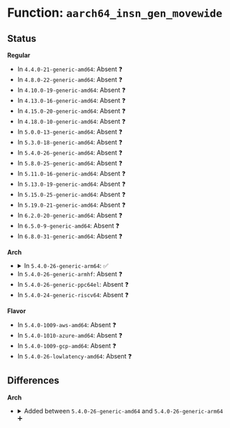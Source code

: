 # Function: <code>aarch64_insn_gen_movewide</code>

## Status
<b>Regular</b>
<ul>
<li>
In <code>4.4.0-21-generic-amd64</code>: Absent ❓
</li>
<li>
In <code>4.8.0-22-generic-amd64</code>: Absent ❓
</li>
<li>
In <code>4.10.0-19-generic-amd64</code>: Absent ❓
</li>
<li>
In <code>4.13.0-16-generic-amd64</code>: Absent ❓
</li>
<li>
In <code>4.15.0-20-generic-amd64</code>: Absent ❓
</li>
<li>
In <code>4.18.0-10-generic-amd64</code>: Absent ❓
</li>
<li>
In <code>5.0.0-13-generic-amd64</code>: Absent ❓
</li>
<li>
In <code>5.3.0-18-generic-amd64</code>: Absent ❓
</li>
<li>
In <code>5.4.0-26-generic-amd64</code>: Absent ❓
</li>
<li>
In <code>5.8.0-25-generic-amd64</code>: Absent ❓
</li>
<li>
In <code>5.11.0-16-generic-amd64</code>: Absent ❓
</li>
<li>
In <code>5.13.0-19-generic-amd64</code>: Absent ❓
</li>
<li>
In <code>5.15.0-25-generic-amd64</code>: Absent ❓
</li>
<li>
In <code>5.19.0-21-generic-amd64</code>: Absent ❓
</li>
<li>
In <code>6.2.0-20-generic-amd64</code>: Absent ❓
</li>
<li>
In <code>6.5.0-9-generic-amd64</code>: Absent ❓
</li>
<li>
In <code>6.8.0-31-generic-amd64</code>: Absent ❓
</li>
</ul>
<b>Arch</b>
<ul>
<li>
<details>
<summary>In <code>5.4.0-26-generic-arm64</code>: ✅</summary>

```c
u32 aarch64_insn_gen_movewide(enum aarch64_insn_register dst, int imm, int shift, enum aarch64_insn_variant variant, enum aarch64_insn_movewide_type type)
```

```json
{
  "name": "aarch64_insn_gen_movewide",
  "collision_type": "Unique Global",
  "inline_type": "No",
  "funcs": [
    {
      "addr": 18446603336490249888,
      "name": "aarch64_insn_gen_movewide",
      "external": true,
      "loc": "arch/arm64/kernel/insn.c:952",
      "file": "arch/arm64/kernel/insn.c",
      "inline": "seen, unknown",
      "caller_inline": [],
      "caller_func": [
        "arch/arm64/net/bpf_jit_comp.c:build_insn",
        "arch/arm64/net/bpf_jit_comp.c:build_insn",
        "arch/arm64/net/bpf_jit_comp.c:build_insn",
        "arch/arm64/net/bpf_jit_comp.c:build_insn",
        "arch/arm64/net/bpf_jit_comp.c:build_insn",
        "arch/arm64/net/bpf_jit_comp.c:build_insn",
        "arch/arm64/net/bpf_jit_comp.c:build_insn",
        "arch/arm64/net/bpf_jit_comp.c:build_insn",
        "arch/arm64/net/bpf_jit_comp.c:build_insn",
        "arch/arm64/net/bpf_jit_comp.c:build_insn",
        "arch/arm64/net/bpf_jit_comp.c:build_insn",
        "arch/arm64/net/bpf_jit_comp.c:build_insn",
        "arch/arm64/net/bpf_jit_comp.c:build_insn",
        "arch/arm64/net/bpf_jit_comp.c:build_insn",
        "arch/arm64/net/bpf_jit_comp.c:build_insn",
        "arch/arm64/net/bpf_jit_comp.c:build_insn",
        "arch/arm64/net/bpf_jit_comp.c:build_insn",
        "arch/arm64/net/bpf_jit_comp.c:build_insn",
        "arch/arm64/net/bpf_jit_comp.c:build_insn",
        "arch/arm64/net/bpf_jit_comp.c:build_insn",
        "arch/arm64/net/bpf_jit_comp.c:build_insn",
        "arch/arm64/net/bpf_jit_comp.c:build_insn",
        "arch/arm64/net/bpf_jit_comp.c:build_insn",
        "arch/arm64/net/bpf_jit_comp.c:build_insn",
        "arch/arm64/net/bpf_jit_comp.c:build_insn",
        "arch/arm64/net/bpf_jit_comp.c:build_insn",
        "arch/arm64/net/bpf_jit_comp.c:build_insn",
        "arch/arm64/net/bpf_jit_comp.c:build_insn",
        "arch/arm64/net/bpf_jit_comp.c:build_insn",
        "arch/arm64/net/bpf_jit_comp.c:build_insn",
        "arch/arm64/net/bpf_jit_comp.c:build_insn",
        "arch/arm64/net/bpf_jit_comp.c:build_insn",
        "arch/arm64/net/bpf_jit_comp.c:build_insn",
        "arch/arm64/net/bpf_jit_comp.c:build_insn",
        "arch/arm64/net/bpf_jit_comp.c:build_insn",
        "arch/arm64/net/bpf_jit_comp.c:build_insn",
        "arch/arm64/net/bpf_jit_comp.c:build_insn",
        "arch/arm64/net/bpf_jit_comp.c:build_insn",
        "arch/arm64/net/bpf_jit_comp.c:build_insn",
        "arch/arm64/net/bpf_jit_comp.c:build_insn",
        "arch/arm64/net/bpf_jit_comp.c:build_insn",
        "arch/arm64/net/bpf_jit_comp.c:build_insn",
        "arch/arm64/net/bpf_jit_comp.c:build_insn",
        "arch/arm64/net/bpf_jit_comp.c:build_insn",
        "arch/arm64/net/bpf_jit_comp.c:build_insn",
        "arch/arm64/net/bpf_jit_comp.c:build_insn",
        "arch/arm64/net/bpf_jit_comp.c:build_insn",
        "arch/arm64/net/bpf_jit_comp.c:build_insn",
        "arch/arm64/net/bpf_jit_comp.c:build_insn",
        "arch/arm64/net/bpf_jit_comp.c:build_insn",
        "arch/arm64/net/bpf_jit_comp.c:build_insn",
        "arch/arm64/net/bpf_jit_comp.c:build_insn",
        "arch/arm64/net/bpf_jit_comp.c:build_insn",
        "arch/arm64/net/bpf_jit_comp.c:build_insn",
        "arch/arm64/net/bpf_jit_comp.c:build_insn",
        "arch/arm64/net/bpf_jit_comp.c:build_insn",
        "arch/arm64/net/bpf_jit_comp.c:build_insn",
        "arch/arm64/net/bpf_jit_comp.c:build_insn",
        "arch/arm64/net/bpf_jit_comp.c:build_insn",
        "arch/arm64/net/bpf_jit_comp.c:build_insn",
        "arch/arm64/net/bpf_jit_comp.c:build_insn",
        "arch/arm64/net/bpf_jit_comp.c:emit_bpf_tail_call",
        "arch/arm64/net/bpf_jit_comp.c:emit_bpf_tail_call",
        "arch/arm64/net/bpf_jit_comp.c:emit_bpf_tail_call",
        "arch/arm64/net/bpf_jit_comp.c:emit_bpf_tail_call",
        "arch/arm64/net/bpf_jit_comp.c:build_prologue",
        "arch/arm64/kvm/va_layout.c:kvm_patch_vector_branch",
        "arch/arm64/kvm/va_layout.c:kvm_patch_vector_branch",
        "arch/arm64/kvm/va_layout.c:kvm_patch_vector_branch"
      ]
    }
  ],
  "symbols": [
    {
      "addr": 18446603336490249888,
      "name": "aarch64_insn_gen_movewide",
      "section": ".text",
      "bind": "STB_GLOBAL",
      "size": 280
    }
  ]
}
```
</details>
</li>
<li>
In <code>5.4.0-26-generic-armhf</code>: Absent ❓
</li>
<li>
In <code>5.4.0-26-generic-ppc64el</code>: Absent ❓
</li>
<li>
In <code>5.4.0-24-generic-riscv64</code>: Absent ❓
</li>
</ul>
<b>Flavor</b>
<ul>
<li>
In <code>5.4.0-1009-aws-amd64</code>: Absent ❓
</li>
<li>
In <code>5.4.0-1010-azure-amd64</code>: Absent ❓
</li>
<li>
In <code>5.4.0-1009-gcp-amd64</code>: Absent ❓
</li>
<li>
In <code>5.4.0-26-lowlatency-amd64</code>: Absent ❓
</li>
</ul>

## Differences
<b>Arch</b>
<ul>
<li>
<details>
<summary>Added between <code>5.4.0-26-generic-amd64</code> and <code>5.4.0-26-generic-arm64</code> ➕</summary>

```c
u32 aarch64_insn_gen_movewide(enum aarch64_insn_register dst, int imm, int shift, enum aarch64_insn_variant variant, enum aarch64_insn_movewide_type type)
```
</details>
</li>
</ul>

